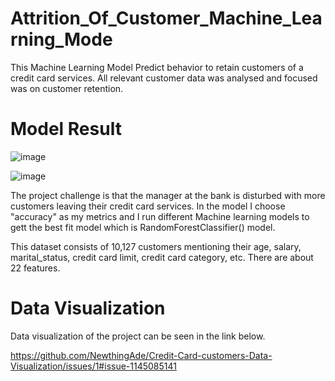 # Attrition_Of_Customer_Machine_Learning_Mode

This Machine Learning Model Predict behavior to retain customers of a credit card services. All relevant customer data was analysed and focused was on customer retention.

# Model Result
![image](https://user-images.githubusercontent.com/80678596/157684519-483b0900-f322-4321-b08f-2e6d8b1a92ea.png)

![image](https://user-images.githubusercontent.com/80678596/157684641-9b533f37-309d-483a-9c1e-5ecdc6ff65fd.png)

The project challenge is that the manager at the bank is disturbed with more customers leaving their credit card services. In the model I choose "accuracy" as my metrics and I run different Machine learning models to gett the best fit model which is RandomForestClassifier() model.

This dataset consists of 10,127 customers mentioning their age, salary, marital_status, credit card limit, credit card category, etc. There are about 22 features.

# Data Visualization
Data visualization of the project can be seen in the link below.

https://github.com/NewthingAde/Credit-Card-customers-Data-Visualization/issues/1#issue-1145085141
